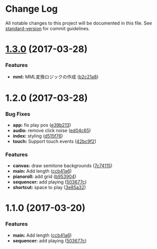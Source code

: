 # Change Log

All notable changes to this project will be documented in this file. See [standard-version](https://github.com/conventional-changelog/standard-version) for commit guidelines.

<a name="1.3.0"></a>
# [1.3.0](https://github.com/hashrock/minroll/compare/v1.2.0...v1.3.0) (2017-03-28)


### Features

* **mml:** MML変換ロジックの作成 ([b2c21a8](https://github.com/hashrock/minroll/commit/b2c21a8))



<a name="1.2.0"></a>
# 1.2.0 (2017-03-28)


### Bug Fixes

* **app:** fix play pos ([e39b213](https://github.com/hashrock/minroll/commit/e39b213))
* **audio:** remove click noise ([ed04c65](https://github.com/hashrock/minroll/commit/ed04c65))
* **index:** styling ([d515f76](https://github.com/hashrock/minroll/commit/d515f76))
* **touch:** Support touch events ([42bc9f2](https://github.com/hashrock/minroll/commit/42bc9f2))


### Features

* **canvas:** draw semitone backgrounds ([7c74115](https://github.com/hashrock/minroll/commit/7c74115))
* **main:** Add length ([ccb41a6](https://github.com/hashrock/minroll/commit/ccb41a6))
* **pianoroll:** add grid ([b953904](https://github.com/hashrock/minroll/commit/b953904))
* **sequencer:** add playing ([503677c](https://github.com/hashrock/minroll/commit/503677c))
* **shortcut:** space to play ([3e85a32](https://github.com/hashrock/minroll/commit/3e85a32))



<a name="1.1.0"></a>
# 1.1.0 (2017-03-20)


### Features

* **main:** Add length ([ccb41a6](https://github.com/hashrock-sandbox/minroll/commit/ccb41a6))
* **sequencer:** add playing ([503677c](https://github.com/hashrock-sandbox/minroll/commit/503677c))

